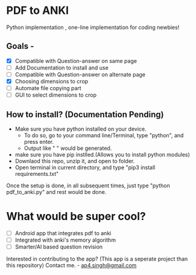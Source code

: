 # PDF to ANKI 

Python implementation , one-line implementation for coding newbies!


## Goals - 
- [x] Compatible with Question-answer on same page
- [ ] Add Documentation to install and use 
- [ ] Compatible with Question-answer on alternate page
- [x] Choosing dimensions to crop
- [ ] Automate file copying part
- [ ] GUI to select dimensions to crop

## How to install? (Documentation Pending)
 - Make sure you have python installed on your device.
   - To do so, go to your command line/Terminal, type "python", and press enter.
   - Output like " " would be generated.   
 - make sure you have pip instlled.(Allows you to install python modules)
 - Downlaod this repo, unzip it, and open to folder.
 - Open terminal in current directory, and type "pip3 install requirements.txt"

Once the setup is done, in all subsequent times, just type "python pdf_to_anki.py" and rest would be done.


# What would be super cool?
- [ ] Android app that integrates pdf to anki 
- [ ] Integrated with anki's memory algorithm
- [ ] Smarter/AI based question revision

Interested in contributing to the app? (This app is a seperate project than this repository)
Contact me. - ap4.singh@gmail.com
